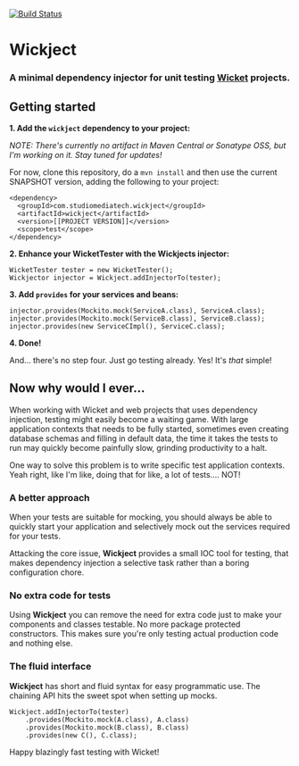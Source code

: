 [![Build Status](https://travis-ci.org/olle/wickject.png)](https://travis-ci.org/olle/wickject)

Wickject
========

### A minimal dependency injector for unit testing [Wicket](http://wicket.apache.org) projects.

## Getting started

__1. Add the `wickject` dependency to your project:__

_NOTE: There's currently no artifact in Maven Central or Sonatype OSS, but I'm working on it. Stay tuned for updates!_

For now, clone this repository, do a `mvn install` and then use the current SNAPSHOT version, adding the following to your project:

    <dependency>
      <groupId>com.studiomediatech.wickject</groupId>
      <artifactId>wickject</artifactId>
      <version>[[PROJECT VERSION]]</version>
      <scope>test</scope>
    </dependency>

__2. Enhance your WicketTester with the Wickjects injector:__

    WicketTester tester = new WicketTester();
    Wickjector injector = Wickject.addInjectorTo(tester);

    
__3. Add `provides` for your services and beans:__

    injector.provides(Mockito.mock(ServiceA.class), ServiceA.class);
    injector.provides(Mockito.mock(ServiceB.class), ServiceB.class);
    injector.provides(new ServiceCImpl(), ServiceC.class);
    
__4. Done!__

And... there's no step four. Just go testing already. Yes! It's _that_ simple!
    
## Now why would I ever...

When working with Wicket and web projects that uses dependency injection, testing might easily become a waiting game. With large application contexts that needs to be fully started, sometimes even creating database schemas and filling in default data, the time it takes the tests to run may quickly become painfully slow, grinding productivity to a halt.

One way to solve this problem is to write specific test application contexts. Yeah right, like I'm like, doing that for like, a lot of tests.... NOT!

### A better approach

When your tests are suitable for mocking, you should always be able to quickly start your application and selectively mock out the services required for your tests.

Attacking the core issue, __Wickject__ provides a small IOC tool for testing, that makes dependency injection a selective task rather than a boring configuration chore.

### No extra code for tests

Using __Wickject__ you can remove the need for extra code just to make your components and classes testable. No more package protected constructors. This makes sure you're only testing actual production code and nothing else.

### The fluid interface

__Wickject__ has short and fluid syntax for easy programmatic use. The chaining API hits the sweet spot when setting up mocks.

    Wickject.addInjectorTo(tester)
        .provides(Mockito.mock(A.class), A.class)
        .provides(Mockito.mock(B.class), B.class)
        .provides(new C(), C.class);
        
 
Happy blazingly fast testing with Wicket!
